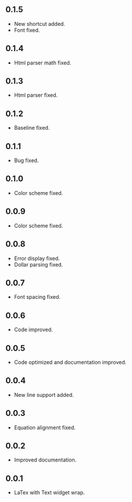 ## 0.1.5

* New shortcut added.
* Font fixed.

## 0.1.4

* Html parser math fixed.

## 0.1.3

* Html parser fixed.

## 0.1.2

* Baseline fixed.

## 0.1.1

* Bug fixed.

## 0.1.0

* Color scheme fixed.

## 0.0.9

* Color scheme fixed.

## 0.0.8

* Error display fixed.
* Dollar parsing fixed.

## 0.0.7

* Font spacing fixed.

## 0.0.6

* Code improved.

## 0.0.5

* Code optimized and documentation improved.

## 0.0.4

* New line support added.

## 0.0.3

* Equation alignment fixed.

## 0.0.2

* Improved documentation.

## 0.0.1

* LaTex with Text widget wrap.
